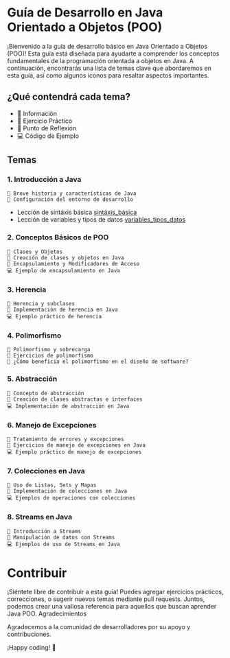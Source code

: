 
# Guía de Desarrollo en Java Orientado a Objetos (POO)

¡Bienvenido a la guía de desarrollo básico en Java Orientado a Objetos (POO)! Esta guía está diseñada para ayudarte a comprender los conceptos fundamentales de la programación orientada a objetos en Java. A continuación, encontrarás una lista de temas clave que abordaremos en esta guía, así como algunos íconos para resaltar aspectos importantes.

## ¿Qué contendrá cada tema?

- 📘 Información
- 🚀 Ejercicio Práctico
- 🤔 Punto de Reflexión
- 💻 Código de Ejemplo


## Temas
### 1. Introducción a Java

    📘 Breve historia y características de Java
    📘 Configuración del entorno de desarrollo

- Lección de sintáxis básica [sintáxis_básica](basic_syntax/basic_syntax.md)
- Lección de variables y tipos de datos [variables_tipos_datos](tipo_datos_y_variables/tipo_datos_y_variables.md)

### 2. Conceptos Básicos de POO

    📘 Clases y Objetos
    🚀 Creación de clases y objetos en Java
    📘 Encapsulamiento y Modificadores de Acceso
    💻 Ejemplo de encapsulamiento en Java

### 3. Herencia

    📘 Herencia y subclases
    🚀 Implementación de herencia en Java
    💻 Ejemplo práctico de herencia

### 4. Polimorfismo

    📘 Polimorfismo y sobrecarga
    🚀 Ejercicios de polimorfismo
    🤔 ¿Cómo beneficia el polimorfismo en el diseño de software?

### 5. Abstracción

    📘 Concepto de abstracción
    🚀 Creación de clases abstractas e interfaces
    💻 Implementación de abstracción en Java

### 6. Manejo de Excepciones

    📘 Tratamiento de errores y excepciones
    🚀 Ejercicios de manejo de excepciones en Java
    💻 Ejemplo práctico de manejo de excepciones

### 7. Colecciones en Java

    📘 Uso de Listas, Sets y Mapas
    🚀 Implementación de colecciones en Java
    💻 Ejemplos de operaciones con colecciones

### 8. Streams en Java

    📘 Introducción a Streams
    🚀 Manipulación de datos con Streams
    💻 Ejemplos de uso de Streams en Java

# Contribuir

¡Siéntete libre de contribuir a esta guía! Puedes agregar ejercicios prácticos, correcciones, o sugerir nuevos temas mediante pull requests. Juntos, podemos crear una valiosa referencia para aquellos que buscan aprender Java POO.
Agradecimientos

Agradecemos a la comunidad de desarrolladores por su apoyo y contribuciones.

¡Happy coding! 🚀
